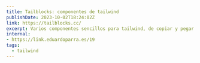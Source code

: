 ```yaml
---
title: Tailblocks: componentes de tailwind
publishDate: 2023-10-02T18:24:02Z
link: https://tailblocks.cc/
excerpt: Varios componentes sencillos para tailwind, de copiar y pegar
internal:
- https://link.eduardoparra.es/19
tags:
  - tailwind
---
```

